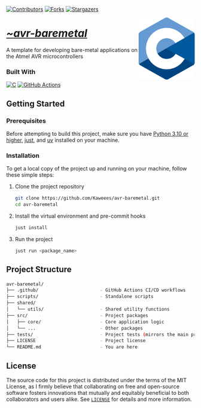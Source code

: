 <!-- PROJECT SHIELDS -->
<!--
*** I'm using markdown "reference style" links for readability.
*** Reference links are enclosed in brackets [ ] instead of parentheses ( ).
*** See the bottom of this document for the declaration of the reference variables
*** for contributors-url, forks-url, etc. This is an optional, concise syntax you may use.
*** https://www.markdownguide.org/basic-syntax/#reference-style-links
-->
<div align="left">

[![Contributors][contributors-shield]][contributors-url]
[![Forks][forks-shield]][forks-url]
[![Stargazers][stars-shield]][stars-url]

</div>

<a href="https://github.com/Kaweees/avr-baremetal">
  <img alt="C Logo" src="assets/img/c.svg" align="right" width="150">
</a>

<div align="left">
  <h1><em><a href="https://miguelvf.dev/blog/dotfiles/compendium">~avr-baremetal</a></em></h1>
</div>

<!-- ABOUT THE PROJECT -->

A template for developing bare-metal applications on the Atmel AVR microcontrollers

### Built With

[![C][C-shield]][C-url]
[![GitHub Actions][github-actions-shield]][github-actions-url]

<!-- GETTING STARTED -->

## Getting Started

### Prerequisites

Before attempting to build this project, make sure you have [Python 3.10 or higher](https://www.python.org/downloads/), [just](https://just.systems/), and [uv](https://docs.astral.sh/uv/#getting-started) installed on your machine.

### Installation

To get a local copy of the project up and running on your machine, follow these simple steps:

1. Clone the project repository

   ```sh
   git clone https://github.com/Kaweees/avr-baremetal.git
   cd avr-baremetal
   ```

2. Install the virtual environment and pre-commit hooks

   ```sh
   just install
   ```

3. Run the project

   ```sh
   just run <package_name>
   ```

<!-- PROJECT FILE STRUCTURE -->

## Project Structure

```sh
avr-baremetal/
├── .github/                       - GitHub Actions CI/CD workflows
├── scripts/                       - Standalone scripts
├── shared/
│   └── utils/                     - Shared utility functions
├── src/                           - Project packages
│   ├── core/                      - Core application logic
│   └── ...                        - Other packages
├── tests/                         - Project tests (mirrors the main project structure)
├── LICENSE                        - Project license
└── README.md                      - You are here
```

## License

The source code for this project is distributed under the terms of the MIT License, as I firmly believe that collaborating on free and open-source software fosters innovations that mutually and equitably beneficial to both collaborators and users alike. See [`LICENSE`](./LICENSE) for details and more information.

<!-- MARKDOWN LINKS & IMAGES -->
<!-- https://www.markdownguide.org/basic-syntax/#reference-style-links -->

[contributors-shield]: https://img.shields.io/github/contributors/Kaweees/avr-baremetal.svg?style=for-the-badge
[contributors-url]: https://github.com/Kaweees/avr-baremetal/graphs/contributors
[forks-shield]: https://img.shields.io/github/forks/Kaweees/avr-baremetal.svg?style=for-the-badge
[forks-url]: https://github.com/Kaweees/avr-baremetal/network/members
[stars-shield]: https://img.shields.io/github/stars/Kaweees/avr-baremetal.svg?style=for-the-badge
[stars-url]: https://github.com/Kaweees/avr-baremetal/stargazers

<!-- MARKDOWN SHIELD BAGDES & LINKS -->
<!-- https://github.com/Ileriayo/markdown-badges -->

[C-shield]: https://img.shields.io/badge/C-%23008080.svg?style=for-the-badge&logo=c&logoColor=306998&labelColor=222222&color=306998
[C-url]: https://en.wikipedia.org/wiki/C_(programming_language)
[github-actions-shield]: https://img.shields.io/badge/github%20actions-%232671E5.svg?style=for-the-badge&logo=githubactions&logoColor=2671E5&labelColor=222222&color=2671E5
[github-actions-url]: https://github.com/features/actions
